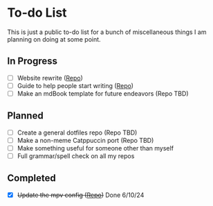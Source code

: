 # To-do List

This is just a public to-do list for a bunch of miscellaneous things I am planning on doing at some point.  

## In Progress

- [ ] Website rewrite ([Repo](https://github.com/xzi/website/tree/dev))
- [ ] Guide to help people start writing ([Repo](https://github.com/xzi/startwriting))
- [ ] Make an mdBook template for future endeavors (Repo TBD)

## Planned

- [ ] Create a general dotfiles repo (Repo TBD)
- [ ] Make a non-meme Catppuccin port (Repo TBD)
- [ ] Make something useful for someone other than myself
- [ ] Full grammar/spell check on all my repos

## Completed

- [x] ~~Update the mpv config ([Repo](https://github.com/xzi/mpv))~~ Done 6/10/24
